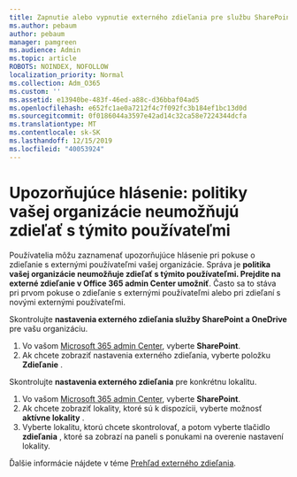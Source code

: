 ```yaml
---
title: Zapnutie alebo vypnutie externého zdieľania pre službu SharePoint
ms.author: pebaum
author: pebaum
manager: pamgreen
ms.audience: Admin
ms.topic: article
ROBOTS: NOINDEX, NOFOLLOW
localization_priority: Normal
ms.collection: Adm_O365
ms.custom: ''
ms.assetid: e13940be-483f-46ed-a88c-d36bbaf04ad5
ms.openlocfilehash: e652fc1ae0a7212f4c7f092fc3b184ef1bc13d0d
ms.sourcegitcommit: 0f0186044a3597e42ad14c32ca58e7224344dcfa
ms.translationtype: MT
ms.contentlocale: sk-SK
ms.lasthandoff: 12/15/2019
ms.locfileid: "40053924"
---
```

# <a name="warning-message-your-organizations-policies-dont-allow-you-to-share-with-these-users"></a>Upozorňujúce hlásenie: politiky vašej organizácie neumožňujú zdieľať s týmito používateľmi

Používatelia môžu zaznamenať upozorňujúce hlásenie pri pokuse o zdieľanie s externými používateľmi vašej organizácie. Správa je **politika vašej organizácie neumožňuje zdieľať s týmito používateľmi. Prejdite na externé zdieľanie v Office 365 admin Center umožniť**. Často sa to stáva pri prvom pokuse o zdieľanie s externými používateľmi alebo pri zdieľaní s novými externými používateľmi.

Skontrolujte **nastavenia externého zdieľania služby SharePoint a OneDrive** pre vašu organizáciu.

1. Vo vašom [Microsoft 365 admin Center](https://admin.microsoft.com/AdminPortal/Home#/homepage">https://admin.microsoft.com/), vyberte **SharePoint**.
3. Ak chcete zobraziť nastavenia externého zdieľania, vyberte položku **Zdieľanie** .

Skontrolujte **nastavenia externého zdieľania** pre konkrétnu lokalitu.

1. Vo vašom [Microsoft 365 admin Center](https://admin.microsoft.com/AdminPortal/Home#/homepage">https://admin.microsoft.com/), vyberte **SharePoint**.
2. Ak chcete zobraziť lokality, ktoré sú k dispozícii, vyberte možnosť **aktívne lokality** .
3. Vyberte lokalitu, ktorú chcete skontrolovať, a potom vyberte tlačidlo **zdieľania** , ktoré sa zobrazí na paneli s ponukami na overenie nastavení lokality.

Ďalšie informácie nájdete v téme [Prehľad externého zdieľania](https://docs.microsoft.com/sharepoint/external-sharing-overview).